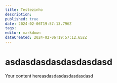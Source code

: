 ```yaml
---
title: Testezinho
description: 
published: true
date: 2024-02-06T19:57:13.796Z
tags: 
editor: markdown
dateCreated: 2024-02-06T19:57:12.652Z
---
```


# asdasdasdasdasdasdasd
Your content hereasdasdasdasdasdasdasd